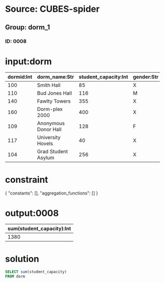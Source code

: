 # Source: CUBES-spider
## Group: dorm_1
### ID: 0008

# input:dorm

| dormid:Int | dorm_name:Str | student_capacity:Int | gender:Str |
|---|---|---|---|
| 100 | Smith Hall | 85 | X |
| 110 | Bud Jones Hall | 116 | M |
| 140 | Fawlty Towers | 355 | X |
| 160 | Dorm-plex 2000 | 400 | X |
| 109 | Anonymous Donor Hall | 128 | F |
| 117 | University Hovels | 40 | X |
| 104 | Grad Student Asylum | 256 | X |

# constraint

{
  "constants": [],
  "aggregation_functions": []
}

# output:0008

| sum(student_capacity):Int |
|---|
| 1380 |

# solution

```sql
SELECT sum(student_capacity)
FROM dorm
```
